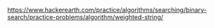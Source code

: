 https://www.hackerearth.com/practice/algorithms/searching/binary-search/practice-problems/algorithm/weighted-string/
